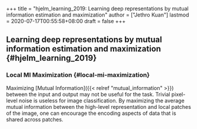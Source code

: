+++
title = "hjelm_learning_2019: Learning deep representations by mutual information estimation and maximization"
author = ["Jethro Kuan"]
lastmod = 2020-07-17T00:55:58+08:00
draft = false
+++

## Learning deep representations by mutual information estimation and maximization {#hjelm_learning_2019}

### Local MI Maximization {#local-mi-maximization}

Maximizing [Mutual Information]({{< relref "mutual_information" >}}) between the input and output may not be useful for the task. Trivial pixel-level noise is useless for image classification. By maximizing the average mutual information between the high-level representation and local patches of the image, one can encourage the encoding aspects of data that is shared across patches.
